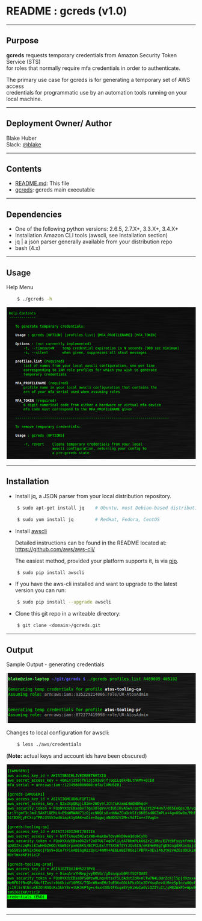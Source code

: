 # README :  gcreds (v1.0)
* * *

## Purpose ##

**gcreds** requests temporary credentials from Amazon Security Token Service (STS)  
for roles that normally require mfa credentials in order to authenticate.  

The primary use case for gcreds is for generating a temporary set of AWS access  
credentials for programmatic use by an automation tools running on your local machine.

* * * 

## Deployment Owner/ Author ##

Blake Huber  
Slack: [@blake](https://mpcaws.slack.com/team/blake)  

* * * 

## Contents ##

* [README.md](./README.md):  This file
* [gcreds](./gcreds):  gcreds main executable

* * * 

## Dependencies ##

- One of the following python versions: 2.6.5, 2.7.X+, 3.3.X+, 3.4.X+
- Installation Amazon CLI tools (awscli, see Installation section)
- jq | a json parser generally available from your distribution repo
- bash (4.x)

* * *

## Usage ##

Help Menu

```bash
    $ ./gcreds -h  
```

![help-menu](./.images/help-menu.png)

* * *

## Installation ##

* Install jq, a JSON parser from your local distribution repository.

```bash
    $ sudo apt-get install jq    # Ubuntu, most Debian-based distributions
```
```bash
    $ sudo yum install jq        # RedHat, Fedora, CentOS 
```

* Install [awscli](https://github.com/aws/aws-cli/)
    
    Detailed instructions can be found in the README located at:
    https://github.com/aws/aws-cli/

    The easiest method, provided your platform supports it, is via [pip](http://www.pip-installer.org/en/latest).

```bash
    $ sudo pip install awscli
```

* If you have the aws-cli installed and want to upgrade to the latest version you can run:

```bash
    $ sudo pip install --upgrade awscli
```

* Clone this git repo in a writeable directory:

```bash
    $ git clone <domain>/gcreds.git
```


* * *

## Output ##

Sample Output - generating credentials

![gcreds output](./.images/sample-output.png)

Changes to local configuration for awscli:  

```bash
    $ less ./aws/credentials
```  

(**Note:** actual keys and account ids have been obscured)

![aws credentials file](./.images/credentials.png)

* * * 